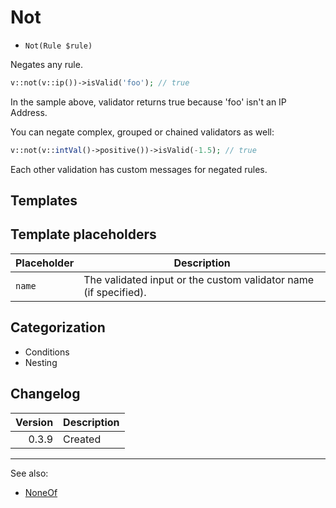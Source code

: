 # Not

- `Not(Rule $rule)`

Negates any rule.

```php
v::not(v::ip())->isValid('foo'); // true
```

In the sample above, validator returns true because 'foo' isn't an IP Address.

You can negate complex, grouped or chained validators as well:

```php
v::not(v::intVal()->positive())->isValid(-1.5); // true
```

Each other validation has custom messages for negated rules.

## Templates

## Template placeholders

| Placeholder | Description                                                      |
|-------------|------------------------------------------------------------------|
| `name`      | The validated input or the custom validator name (if specified). |

## Categorization

- Conditions
- Nesting

## Changelog

| Version | Description |
|--------:|-------------|
|   0.3.9 | Created     |

***
See also:

- [NoneOf](NoneOf.md)
